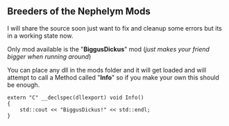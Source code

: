 ## Breeders of the Nephelym Mods

I will share the source soon just want to fix and cleanup some errors but its in a working state now.

Only mod available is the "**BiggusDickus**" mod (*just makes your friend bigger when running around*)

You can place any dll in the mods folder and it will get loaded and will attempt to call a Method called "**Info**" so if you make your own this should be enough.

    extern "C" __declspec(dllexport) void Info()
    {
        std::cout << "BiggusDickus!" << std::endl;
    }
